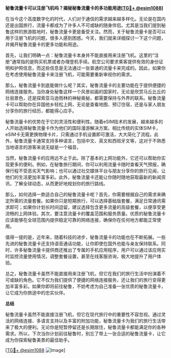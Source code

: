 **秘鲁流量卡可以注册飞机吗？揭秘秘鲁流量卡的多功能用途[[TG💪+ @esim1088](https://t.me/s/esim1088)]**

在当今这个高度数字化的时代，人们对于通信的需求越来越多样化。无论是在国内还是出国旅行，流量卡都成为了许多人不可或缺的随身伴侣。尤其是当我们提到秘鲁这样的旅游胜地时，秘鲁流量卡更是备受关注。然而，关于秘鲁流量卡是否可以用于注册飞机的问题，很多人感到困惑。今天，我们就来详细探讨一下这个问题，并揭开秘鲁流量卡的更多功能和用途。

首先，让我们明确一点：秘鲁流量卡本身并不能直接用来注册飞机。这里的“注册”通常指的是购买机票或者办理登机手续。航空公司要求乘客提供有效的身份证明和护照信息，而这些信息是无法通过一张普通的流量卡来完成的。因此，如果你在考虑使用秘鲁流量卡来注册飞机，可能需要重新审视你的需求。

那么，秘鲁流量卡到底能做什么呢？其实，秘鲁流量卡的主要功能在于提供便捷的网络连接服务。当你身处秘鲁这样一个风景如画的国家时，无论是欣赏马丘比丘的壮丽景色，还是探索亚马逊雨林的神秘奥秘，都需要保持与外界的联系。秘鲁流量卡可以帮助你在异国他乡轻松上网，无论是查看地图、预订住宿，还是与家人朋友分享你的旅行经历，都能得心应手。

秘鲁流量卡的优势在于它的灵活性和便利性。随着eSIM技术的发展，越来越多的人开始选择秘鲁流量卡作为他们的国际漫游解决方案。相比传统的实体SIM卡，eSIM卡无需更换物理卡片，只需通过手机设置即可激活，大大简化了流程。此外，秘鲁流量卡通常支持多种语言，包括中文、英文和西班牙文等，这对于不熟悉当地语言的游客来说无疑是一个福音。

当然，秘鲁流量卡的应用远不止于此。除了基本的上网功能外，它还可以帮助你实现更多的便利。例如，在秘鲁旅行期间，你可以利用流量卡随时查看天气预报，确保行程不受恶劣天气影响；也可以通过社交媒体平台与朋友分享你的旅行见闻，让他们的生活更加丰富多彩。此外，秘鲁流量卡还能让你随时随地获取最新的新闻资讯，了解全球动态，从而更好地规划你的旅行路线。

那么，如何选择一款适合自己的秘鲁流量卡呢？首先，你需要根据自己的需求来确定所需的流量套餐。如果你只是短期旅行，可以选择基础版套餐，满足日常通讯需求即可；如果你计划长时间逗留，建议选择包含更多流量的高级套餐，以便享受更流畅的上网体验。其次，要注意流量卡的覆盖范围和服务质量。优质的秘鲁流量卡应该能够在全球范围内提供稳定可靠的网络连接，确保你在任何地方都能正常使用。

值得一提的是，近年来，随着科技的进步，秘鲁流量卡的功能也在不断拓展。一些先进的秘鲁流量卡还支持语音通话功能，让你即使在国外也能与亲友保持联系。同时，许多秘鲁流量卡提供商还推出了专属的手机应用程序，用户可以通过该应用实时监控流量使用情况，调整套餐设置，甚至在线客服咨询，极大地提升了用户体验。

总之，秘鲁流量卡虽然不能直接用来注册飞机，但它在我们的旅行生活中扮演着不可或缺的角色。它不仅为我们提供了便捷的网络连接服务，还让我们的旅行变得更加丰富多彩。如果你即将前往秘鲁，不妨考虑为自己准备一张优质的秘鲁流量卡，让它成为你旅途中的忠实伙伴。

**总结**

秘鲁流量卡虽然不能直接注册飞机，但它在现代旅行中的重要性不容忽视。通过灵活的网络连接、多语言支持以及丰富的附加功能，秘鲁流量卡为我们的旅行生活带来了极大的便利。无论你是短暂停留还是长期居住，秘鲁流量卡都能满足你的各种需求。所以，下次当你计划前往秘鲁时，别忘了带上一张合适的秘鲁流量卡，让它成为你探索秘鲁美景的最佳助手。

[[TG💪+ @esim1088](https://t.me/s/esim1088) ![Image](https://i.postimg.cc/4NQfJmqS/Snipaste-2025-05-13-00-14-12.png)]